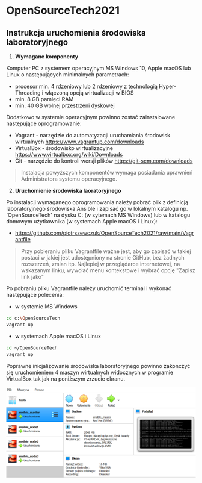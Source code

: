 # OpenSourceTech2021

## Instrukcja uruchomienia środowiska laboratoryjnego

1. **Wymagane komponenty**

Komputer PC z systemem operacyjnym MS Windows 10, Apple macOS lub Linux o następujących minimalnych parametrach:
- procesor min. 4 rdzeniowy lub 2 rdzeniowy z technologią Hyper-Threading i włączoną opcją wirtualizacji w BIOS
- min. 8 GB pamięci RAM
- min. 40 GB wolnej przestrzeni dyskowej

Dodatkowo w systemie operacyjnym powinno zostać zainstalowane następujące oprogramowanie:

- Vagrant - narzędzie do automatyzacji uruchamiania środowisk wirtualnych https://www.vagrantup.com/downloads
- VirtualBox - środowisko wirtualizacyjne https://www.virtualbox.org/wiki/Downloads
- Git - narzędzie do kontroli wersji plików https://git-scm.com/downloads

> Instalacja powyższych komponentów wymaga posiadania uprawnień Administratora systemu operacyjnego. 

2. **Uruchomienie środowiska laoratoryjnego**

Po instalacji wymaganego oprogramowania należy pobrać plik z definicją laboratoryjnego środowiska Ansible i zapisać go w lokalnym katalogu np. 'OpenSourceTech' na dysku C: (w sytemach MS Windows) lub w katalogu domowym użytkownika (w systemach Apple macOS i Linux):
- https://github.com/piotrszewczuk/OpenSourceTech2021/raw/main/Vagrantfile

> Przy pobieraniu pliku Vagrantfile ważne jest, aby go zapisać w takiej postaci w jakiej jest udostępniony na stronie GitHub, bez żadnych rozszerzeń, zmian itp.
> Najlepiej w przeglądarce internetowej, na wskazanym linku, wywołać menu kontekstowe i wybrać opcję "Zapisz link jako"

Po pobraniu pliku Vagrantfile należy uruchomić terminal i wykonać następujące polecenia: 
- w systemie MS Windows
```bash
cd c:\OpenSourceTech
vagrant up
```
- w systemach Apple macOS i Linux
```bash
cd ~/OpenSourceTech
vagrant up
```
Poprawne inicjalizowanie środowiska laboratoryjnego powinno zakończyć się uruchomieniem 4 maszyn wirtualnych widocznych w programie VirtualBox tak jak na poniższym zrzucie ekranu.

![](https://github.com/piotrszewczuk/OpenSourceTech2021/blob/main/images/vb-ansible-lab.png)
